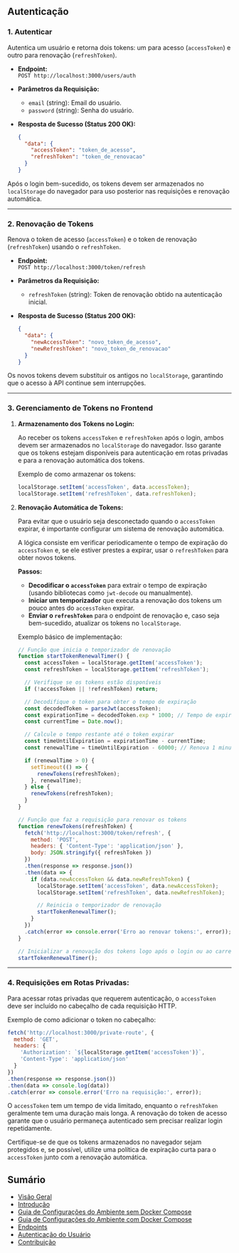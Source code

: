 ## Autenticação

### 1. Autenticar

Autentica um usuário e retorna dois tokens: um para acesso (`accessToken`) e outro para renovação (`refreshToken`).

- **Endpoint:**  
    `POST http://localhost:3000/users/auth`
    
- **Parâmetros da Requisição:**
    - `email` (string): Email do usuário.
    - `password` (string): Senha do usuário.

- **Resposta de Sucesso (Status 200 OK):**
    ```json
    {
      "data": {
        "accessToken": "token_de_acesso",
        "refreshToken": "token_de_renovacao"
      }
    }
    ```

Após o login bem-sucedido, os tokens devem ser armazenados no `localStorage` do navegador para uso posterior nas requisições e renovação automática.

---

### 2. Renovação de Tokens

Renova o token de acesso (`accessToken`) e o token de renovação (`refreshToken`) usando o `refreshToken`.

- **Endpoint:**  
    `POST http://localhost:3000/token/refresh`

- **Parâmetros da Requisição:**
    - `refreshToken` (string): Token de renovação obtido na autenticação inicial.

- **Resposta de Sucesso (Status 200 OK):**
    ```json
    {
      "data": {
        "newAccessToken": "novo_token_de_acesso",
        "newRefreshToken": "novo_token_de_renovacao"
      }
    }
    ```

Os novos tokens devem substituir os antigos no `localStorage`, garantindo que o acesso à API continue sem interrupções.

---

### 3. Gerenciamento de Tokens no Frontend

1. **Armazenamento dos Tokens no Login:**

    Ao receber os tokens `accessToken` e `refreshToken` após o login, ambos devem ser armazenados no `localStorage` do navegador. Isso garante que os tokens estejam disponíveis para autenticação em rotas privadas e para a renovação automática dos tokens.
    
    Exemplo de como armazenar os tokens:
    ```javascript
    localStorage.setItem('accessToken', data.accessToken);
    localStorage.setItem('refreshToken', data.refreshToken);
    ```

2. **Renovação Automática de Tokens:**

    Para evitar que o usuário seja desconectado quando o `accessToken` expirar, é importante configurar um sistema de renovação automática.
    
    A lógica consiste em verificar periodicamente o tempo de expiração do `accessToken` e, se ele estiver prestes a expirar, usar o `refreshToken` para obter novos tokens.

    **Passos:**
    
    - **Decodificar o `accessToken`** para extrair o tempo de expiração (usando bibliotecas como `jwt-decode` ou manualmente).
    - **Iniciar um temporizador** que executa a renovação dos tokens um pouco antes do `accessToken` expirar.
    - **Enviar o `refreshToken`** para o endpoint de renovação e, caso seja bem-sucedido, atualizar os tokens no `localStorage`.

    Exemplo básico de implementação:
    ```javascript
    // Função que inicia o temporizador de renovação
    function startTokenRenewalTimer() {
      const accessToken = localStorage.getItem('accessToken');
      const refreshToken = localStorage.getItem('refreshToken');
    
      // Verifique se os tokens estão disponíveis
      if (!accessToken || !refreshToken) return;
    
      // Decodifique o token para obter o tempo de expiração
      const decodedToken = parseJwt(accessToken);
      const expirationTime = decodedToken.exp * 1000; // Tempo de expiração em milissegundos
      const currentTime = Date.now();
    
      // Calcule o tempo restante até o token expirar
      const timeUntilExpiration = expirationTime - currentTime;
      const renewalTime = timeUntilExpiration - 60000; // Renova 1 minuto antes de expirar
    
      if (renewalTime > 0) {
        setTimeout(() => {
          renewTokens(refreshToken);
        }, renewalTime);
      } else {
        renewTokens(refreshToken);
      }
    }
    
    // Função que faz a requisição para renovar os tokens
    function renewTokens(refreshToken) {
      fetch('http://localhost:3000/token/refresh', {
        method: 'POST',
        headers: { 'Content-Type': 'application/json' },
        body: JSON.stringify({ refreshToken })
      })
      .then(response => response.json())
      .then(data => {
        if (data.newAccessToken && data.newRefreshToken) {
          localStorage.setItem('accessToken', data.newAccessToken);
          localStorage.setItem('refreshToken', data.newRefreshToken);
    
          // Reinicia o temporizador de renovação
          startTokenRenewalTimer();
        }
      })
      .catch(error => console.error('Erro ao renovar tokens:', error));
    }
    
    // Inicializar a renovação dos tokens logo após o login ou ao carregar a página
    startTokenRenewalTimer();
    ```

---

### 4. Requisições em Rotas Privadas:

Para acessar rotas privadas que requerem autenticação, o `accessToken` deve ser incluído no cabeçalho de cada requisição HTTP.

Exemplo de como adicionar o token no cabeçalho:
```javascript
fetch('http://localhost:3000/private-route', {
  method: 'GET',
  headers: {
    'Authorization': `${localStorage.getItem('accessToken')}`,
    'Content-Type': 'application/json'
  }
})
.then(response => response.json())
.then(data => console.log(data))
.catch(error => console.error('Erro na requisição:', error));
```


O `accessToken` tem um tempo de vida limitado, enquanto o `refreshToken` geralmente tem uma duração mais longa. A renovação do token de acesso garante que o usuário permaneça autenticado sem precisar realizar login repetidamente.

Certifique-se de que os tokens armazenados no navegador sejam protegidos e, se possível, utilize uma política de expiração curta para o `accessToken` junto com a renovação automática.
## Sumário

- [Visão Geral](../../README.md)
- [Introdução](./introduction.md)
- [Guia de Configurações do Ambiente sem Docker Compose](../enviromentConfig/defaultEnvironmentConfiguration.md) 
- [Guia de Configurações do Ambiente com Docker Compose](../enviromentConfig/configWithDockerCompose.md)
- [Endpoints](./Endpoints)
- [Autenticação do Usuário](./authentication)
- [Contribuição](./contribution.md)